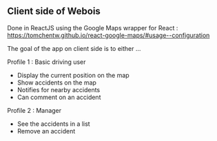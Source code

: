 ## Client side of Webois

Done in ReactJS using the Google Maps wrapper for React : https://tomchentw.github.io/react-google-maps/#usage--configuration

The goal of the app on client side is to either ...

Profile 1 : Basic  driving user
 - Display the current position on the map 
 - Show accidents on the map
 - Notifies for nearby accidents
 - Can comment on an accident

 Profile 2 : Manager
 - See the accidents in a list
 - Remove an accident

 

